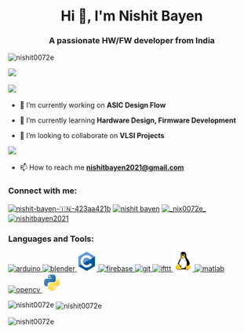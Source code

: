 
<h1 align="center">Hi 👋, I'm Nishit Bayen</h1>
<h3 align="center">A passionate HW/FW developer from India</h3>




<p align="left"> <img src="https://komarev.com/ghpvc/?username=nishit0072e&label=Profile%20views&color=0e75b6&style=flat" alt="nishit0072e" /> </p>
<p align="left"> <img src="https://badgen.net/badge/hey/What's up?/red?icon=twitter" /> </p>
<!--!\[my badge\](https://badgen.net/badge/hey/What's up?/red?icon=twitter)-->
<p align="left"> <img src="https://badgen.net/badge/[Download.sh](https://github.com/nishit0072e/RTL-to-GDSII/blob/main/download.sh)/blue?icon=gmail" /> </p>

- 🔭 I’m currently working on **ASIC Design Flow**

- 🌱 I’m currently learning **Hardware Design, Firmware Development**

- 👯 I’m looking to collaborate on **VLSI Projects**

<p align="left"> <img src="https://badgen.net/badge/Gmail/nishitbayen2021@gmail.com/blue?icon=gmail" /> </p>

- 📫 How to reach me **nishitbayen2021@gmail.com**

<h3 align="left">Connect with me:</h3>
<p align="left">
<a href="https://linkedin.com/in/nishit-bayen-🇮🇳-423aa421b" target="blank"><img align="center" src="https://raw.githubusercontent.com/rahuldkjain/github-profile-readme-generator/master/src/images/icons/Social/linked-in-alt.svg" alt="nishit-bayen-🇮🇳-423aa421b" height="30" width="40" /></a>
<a href="https://fb.com/nishit bayen" target="blank"><img align="center" src="https://raw.githubusercontent.com/rahuldkjain/github-profile-readme-generator/master/src/images/icons/Social/facebook.svg" alt="nishit bayen" height="30" width="40" /></a>
<a href="https://instagram.com/_nix0072e_" target="blank"><img align="center" src="https://raw.githubusercontent.com/rahuldkjain/github-profile-readme-generator/master/src/images/icons/Social/instagram.svg" alt="_nix0072e_" height="30" width="40" /></a>
<a href="https://auth.geeksforgeeks.org/user/nishitbayen2021" target="blank"><img align="center" src="https://raw.githubusercontent.com/rahuldkjain/github-profile-readme-generator/master/src/images/icons/Social/geeks-for-geeks.svg" alt="nishitbayen2021" height="30" width="40" /></a>
</p>

<h3 align="left">Languages and Tools:</h3>
<p align="left"> <a href="https://www.arduino.cc/" target="_blank" rel="noreferrer"> <img src="https://cdn.worldvectorlogo.com/logos/arduino-1.svg" alt="arduino" width="40" height="40"/> </a> <a href="https://www.blender.org/" target="_blank" rel="noreferrer"> <img src="https://download.blender.org/branding/community/blender_community_badge_white.svg" alt="blender" width="40" height="40"/> </a> <a href="https://www.cprogramming.com/" target="_blank" rel="noreferrer"> <img src="https://raw.githubusercontent.com/devicons/devicon/master/icons/c/c-original.svg" alt="c" width="40" height="40"/> </a> <a href="https://firebase.google.com/" target="_blank" rel="noreferrer"> <img src="https://www.vectorlogo.zone/logos/firebase/firebase-icon.svg" alt="firebase" width="40" height="40"/> </a> <a href="https://git-scm.com/" target="_blank" rel="noreferrer"> <img src="https://www.vectorlogo.zone/logos/git-scm/git-scm-icon.svg" alt="git" width="40" height="40"/> </a> <a href="https://ifttt.com/" target="_blank" rel="noreferrer"> <img src="https://www.vectorlogo.zone/logos/ifttt/ifttt-ar21.svg" alt="ifttt" width="40" height="40"/> </a> <a href="https://www.linux.org/" target="_blank" rel="noreferrer"> <img src="https://raw.githubusercontent.com/devicons/devicon/master/icons/linux/linux-original.svg" alt="linux" width="40" height="40"/> </a> <a href="https://www.mathworks.com/" target="_blank" rel="noreferrer"> <img src="https://upload.wikimedia.org/wikipedia/commons/2/21/Matlab_Logo.png" alt="matlab" width="40" height="40"/> </a> <a href="https://opencv.org/" target="_blank" rel="noreferrer"> <img src="https://www.vectorlogo.zone/logos/opencv/opencv-icon.svg" alt="opencv" width="40" height="40"/> </a> <a href="https://www.python.org" target="_blank" rel="noreferrer"> <img src="https://raw.githubusercontent.com/devicons/devicon/master/icons/python/python-original.svg" alt="python" width="40" height="40"/> </a> </p>

<p><img align="left" src="https://github-readme-stats.vercel.app/api/top-langs?username=nishit0072e&show_icons=true&locale=en&layout=compact" alt="nishit0072e" /></p>

<p>&nbsp;<img align="center" src="https://github-readme-stats.vercel.app/api?username=nishit0072e&show_icons=true&locale=en" alt="nishit0072e" /></p>

<p><img align="center" src="https://github-readme-streak-stats.herokuapp.com/?user=nishit0072e&" alt="nishit0072e" /></p>

<!--
nishit0072e/nishit0072e is a ✨ special ✨ repository because its `README.md` (this file) appears on your GitHub profile.
You can click the Preview link to take a look at your changes.
-->
